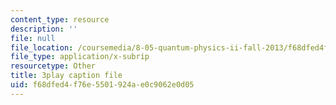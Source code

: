 ```yaml
---
content_type: resource
description: ''
file: null
file_location: /coursemedia/8-05-quantum-physics-ii-fall-2013/f68dfed4f76e5501924ae0c9062e0d05_QI13S04w8dM.vtt
file_type: application/x-subrip
resourcetype: Other
title: 3play caption file
uid: f68dfed4-f76e-5501-924a-e0c9062e0d05
---
```

